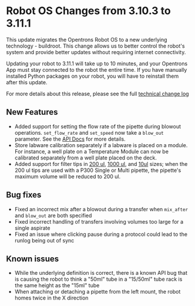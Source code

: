 # Robot OS Changes from 3.10.3 to 3.11.1

This update migrates the Opentrons Robot OS to a new underlying technology - buildroot. This change allows us to better control the robot's system and provide better updates without requiring internet connectivity.

Updating your robot to 3.11.1 will take up to 10 minutes, and your Opentrons App must stay connected to the robot the entire time. If you have manually installed Python packages on your robot, you will have to reinstall them after this update.

For more details about this release, please see the full [technical change log][changelog]

## New Features

- Added support for setting the flow rate of the pipette during blowout operations. `set_flow_rate` and `set_speed` now take a `blow_out` parameter. See the [API Docs][blowoutflowrate] for more details.
- Store labware calibration separately if a labware is placed on a module. For instance, a well plate on a Temperature Module can now be calibrated separately from a well plate placed on the deck.
- Added support for filter tips in [200 ul][filter-200], [1000 ul][filter-1k], and [10ul][filter-10] sizes; when the 200 ul tips are used with a P300 Single or Multi pipette, the pipette's maximum volume will be reduced to 200 ul.

## Bug fixes

- Fixed an incorrect mix after a blowout during a transfer when `mix_after` and `blow_out` are both specified
- Fixed incorrect handling of transfers involving volumes too large for a single aspirate
- Fixed an issue where clicking pause during a protocol could lead to the runlog being out of sync

## Known issues

- While the underlying definition is correct, there is a known API bug that is causing the robot to think a "50ml" tube in a "15/50ml" tube rack is the same height as the "15ml" tube
- When attaching or detaching a pipette from the left mount, the robot homes twice in the X direction

[changelog]: https://github.com/Opentrons/opentrons/blob/edge/CHANGELOG.md
[blowoutflowrate]: https://docs.opentrons.com/atomic%20commands.html#controlling-speed
[filter-200]: https://labware.opentrons.com/opentrons_96_filtertiprack_200ul
[filter-1k]: https://labware.opentrons.com/opentrons_96_filtertiprack_1000ul
[filter-10]: https://labware.opentrons.com/opentrons_96_filtertiprack_10ul

